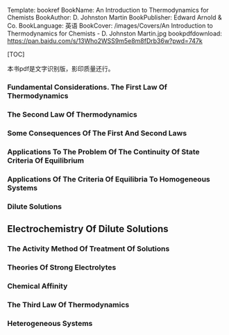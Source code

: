Template: bookref
BookName: An Introduction to Thermodynamics for Chemists
BookAuthor: D. Johnston Martin
BookPublisher: Edward Arnold & Co.
BookLanguage: 英语
BookCover: /images/Covers/An Introduction to Thermodynamics for Chemists - D. Johnston Martin.jpg
bookpdfdownload: https://pan.baidu.com/s/13Who2WSS9m5e8m8fDrb36w?pwd=747k 


[TOC]

本书pdf是文字识别版，影印质量还行。

### Fundamental Considerations. The First Law Of Thermodynamics

### The Second Law Of Thermodynamics

### Some Consequences Of The First And Second Laws

### Applications To The Problem Of The Continuity Of State Criteria Of Equilibrium

### Applications Of The Criteria Of Equilibria To Homogeneous Systems

### Dilute Solutions

## Electrochemistry Of Dilute Solutions

### The Activity Method Of Treatment Of Solutions

### Theories Of Strong Electrolytes

### Chemical Affinity
### The Third Law Of Thermodynamics
### Heterogeneous Systems